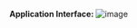 **Application Interface:**
![image](https://github.com/user-attachments/assets/d18d3953-06cb-47aa-be45-017b4b6ed70f)

